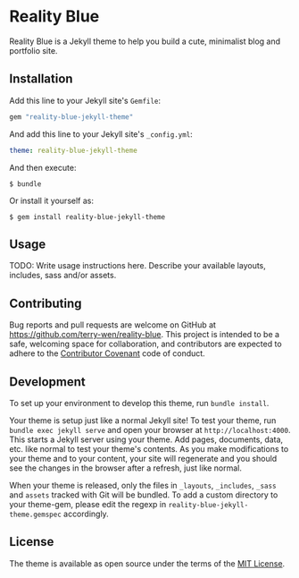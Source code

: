 # Reality Blue

Reality Blue is a Jekyll theme to help you build a cute, minimalist blog and portfolio site.


## Installation

Add this line to your Jekyll site's `Gemfile`:

```ruby
gem "reality-blue-jekyll-theme"
```

And add this line to your Jekyll site's `_config.yml`:

```yaml
theme: reality-blue-jekyll-theme
```

And then execute:

    $ bundle

Or install it yourself as:

    $ gem install reality-blue-jekyll-theme

## Usage

TODO: Write usage instructions here. Describe your available layouts, includes, sass and/or assets.

## Contributing

Bug reports and pull requests are welcome on GitHub at https://github.com/terry-wen/reality-blue. This project is intended to be a safe, welcoming space for collaboration, and contributors are expected to adhere to the [Contributor Covenant](http://contributor-covenant.org) code of conduct.

## Development

To set up your environment to develop this theme, run `bundle install`.

Your theme is setup just like a normal Jekyll site! To test your theme, run `bundle exec jekyll serve` and open your browser at `http://localhost:4000`. This starts a Jekyll server using your theme. Add pages, documents, data, etc. like normal to test your theme's contents. As you make modifications to your theme and to your content, your site will regenerate and you should see the changes in the browser after a refresh, just like normal.

When your theme is released, only the files in `_layouts`, `_includes`, `_sass` and `assets` tracked with Git will be bundled.
To add a custom directory to your theme-gem, please edit the regexp in `reality-blue-jekyll-theme.gemspec` accordingly.

## License

The theme is available as open source under the terms of the [MIT License](https://opensource.org/licenses/MIT).

